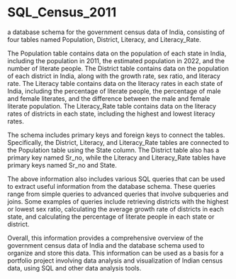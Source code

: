 # SQL_Census_2011
a database schema for the government census data of India, consisting of four tables named Population, District, Literacy, and Literacy_Rate.

The Population table contains data on the population of each state in India, including the population in 2011, the estimated population in 2022, and the number of literate people. The District table contains data on the population of each district in India, along with the growth rate, sex ratio, and literacy rate. The Literacy table contains data on the literacy rates in each state of India, including the percentage of literate people, the percentage of male and female literates, and the difference between the male and female literate population. The Literacy_Rate table contains data on the literacy rates of districts in each state, including the highest and lowest literacy rates.

The schema includes primary keys and foreign keys to connect the tables. Specifically, the District, Literacy, and Literacy_Rate tables are connected to the Population table using the State column. The District table also has a primary key named Sr_no, while the Literacy and Literacy_Rate tables have primary keys named Sr_no and State.

The above information also includes various SQL queries that can be used to extract useful information from the database schema. These queries range from simple queries to advanced queries that involve subqueries and joins. Some examples of queries include retrieving districts with the highest or lowest sex ratio, calculating the average growth rate of districts in each state, and calculating the percentage of literate people in each state or district.

Overall, this information provides a comprehensive overview of the government census data of India and the database schema used to organize and store this data. This information can be used as a basis for a portfolio project involving data analysis and visualization of Indian census data, using SQL and other data analysis tools.
